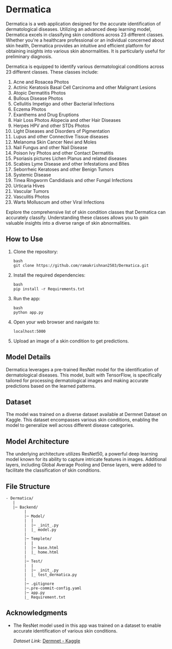 # Dermatica


Dermatica is a web application designed for the accurate identification of dermatological diseases. Utilizing an advanced deep learning model, Dermatica excels in classifying skin conditions across 23 different classes. Whether you're a healthcare professional or an individual concerned about skin health, Dermatica provides an intuitive and efficient platform for obtaining insights into various skin abnormalities. It is particularly useful for preliminary diagnosis.

Dermatica is equipped to identify various dermatological conditions across 23 different classes. These classes include:

1. Acne and Rosacea Photos
2. Actinic Keratosis Basal Cell Carcinoma and other Malignant Lesions
3. Atopic Dermatitis Photos
4. Bullous Disease Photos
5. Cellulitis Impetigo and other Bacterial Infections
6. Eczema Photos
7. Exanthems and Drug Eruptions
8. Hair Loss Photos Alopecia and other Hair Diseases
9. Herpes HPV and other STDs Photos
10. Light Diseases and Disorders of Pigmentation
11. Lupus and other Connective Tissue diseases
12. Melanoma Skin Cancer Nevi and Moles
13. Nail Fungus and other Nail Disease
14. Poison Ivy Photos and other Contact Dermatitis
15. Psoriasis pictures Lichen Planus and related diseases
16. Scabies Lyme Disease and other Infestations and Bites
17. Seborrheic Keratoses and other Benign Tumors
18. Systemic Disease
19. Tinea Ringworm Candidiasis and other Fungal Infections
20. Urticaria Hives
21. Vascular Tumors
22. Vasculitis Photos
23. Warts Molluscum and other Viral Infections

Explore the comprehensive list of skin condition classes that Dermatica can accurately classify. Understanding these classes allows you to gain valuable insights into a diverse range of skin abnormalities.

## How to Use

1. Clone the repository:
    ~~~
    bash
    git clone https://github.com/ramakrishnan2503/Dermatica.git
    ~~~   

2. Install the required dependencies:
    ~~~
    bash
    pip install -r Requirements.txt
    ~~~ 

3. Run the app:
    ~~~
    bash
    python app.py
    ~~~

4. Open your web browser and navigate to:
   ~~~
   localhost:5000
   ~~~
6. Upload an image of a skin condition to get predictions.

## Model Details

Dermatica leverages a pre-trained ResNet model for the identification of dermatological diseases. This model, built with TensorFlow, is specifically tailored for processing dermatological images and making accurate predictions based on the learned patterns.

## Dataset
The model was trained on a diverse dataset available at Dermnet Dataset on Kaggle. This dataset encompasses various skin conditions, enabling the model to generalize well across different disease categories.

## Model Architecture
The underlying architecture utilizes ResNet50, a powerful deep learning model known for its ability to capture intricate features in images. Additional layers, including Global Average Pooling and Dense layers, were added to facilitate the classification of skin conditions.

## File Structure
~~~
- Dermatica/
   |
   |─ Backend/
        |
        |─ Model/
        |  |
        |  |─ _init_.py
        |  |_ model.py
        |
        |─ Templete/
        |  |
        |  |─ base.html
        |  |_ home.html
        |
        |─ Test/
        |  |
        |  |─ _init_.py
        |  |_ test_dermatica.py
        |
        |─ .gitignore
        |─.pre-commit-config.yaml
        |─ app.py
        |_ Requirement.txt
~~~
## Acknowledgments

- The ResNet model used in this app was trained on a dataset to enable accurate identification of various skin conditions.

    *Dataset Link*: [Dermnet - Kaggle](https://www.kaggle.com/datasets/shubhamgoel27/dermnet)
